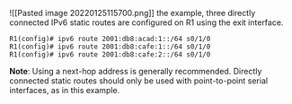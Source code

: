 
![[Pasted image 20220125115700.png]]
 the example, three directly connected IPv6 static routes are configured on R1 using the exit interface.

```Text
R1(config)# ipv6 route 2001:db8:acad:1::/64 s0/1/0
R1(config)# ipv6 route 2001:db8:cafe:1::/64 s0/1/0
R1(config)# ipv6 route 2001:db8:cafe:2::/64 s0/1/0
```

**Note**: Using a next-hop address is generally recommended. Directly connected static routes should only be used with point-to-point serial interfaces, as in this example.